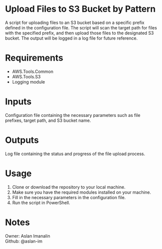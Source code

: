 # Upload Files to S3 Bucket by Pattern
A script for uploading files to an S3 bucket based on a specific prefix defined in the configuration file. The script will scan the target path for files with the specified prefix, and then upload those files to the designated S3 bucket. The output will be logged in a log file for future reference.

# Requirements
- AWS.Tools.Common
- AWS.Tools.S3
- Logging module

# Inputs
Configuration file containing the necessary parameters such as file prefixes, target path, and S3 bucket name.

# Outputs
Log file containing the status and progress of the file upload process.

# Usage
1. Clone or download the repository to your local machine.
2. Make sure you have the required modules installed on your machine.
3. Fill in the necessary parameters in the configuration file.
4. Run the script in PowerShell.

# Notes
Owner: Aslan Imanalin  
Github: @aslan-im